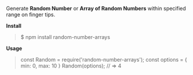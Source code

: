 Generate **Random Number** or **Array of Random Numbers** within specified range on finger tips.

**Install**
> $ npm install random-number-arrays

**Usage**
> const Random = require('random-number-arrays');
> const options = { min: 0, max: 10 }
> Random(options);
> // => 4